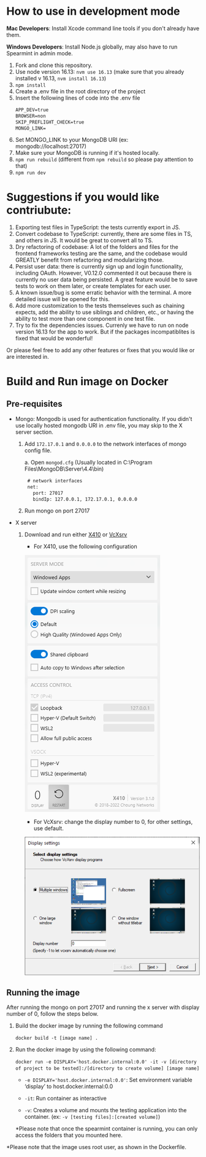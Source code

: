 # How to use in development mode

**Mac Developers**: Install Xcode command line tools if you don't already have them. 

**Windows Developers**: Install Node.js globally, may also have to run Spearmint in admin mode. 

1. Fork and clone this repository.
2. Use node version 16.13: ```nvm use 16.13``` (make sure that you already installed v 16.13, ```nvm install 16.13```)
3. ```npm install```
4. Create a .env file in the root directory of the project
5. Insert the following lines of code into the .env file
    ```
    APP_DEV=true
    BROWSER=non
    SKIP_PREFLIGHT_CHECK=true
    MONGO_LINK=
    ```
6. Set MONGO_LINK to your MongoDB URI (ex: mongodb://localhost:27017)
7. Make sure your MongoDB is running if it's hosted locally. 
8. ```npm run rebuild``` (different from `npm rebuild` so please pay attention to that)
9. ```npm run dev```


# Suggestions if you would like contriubute: 
1. Exporting test files in TypeScript: the tests currently export in JS. 
2. Convert codebase to TypeScript: currently, there are some files in TS, and others in JS. It would be great to convert all to TS.  
3. Dry refactoring of codebase: A lot of the folders and files for the frontend frameworks testing are the same, and the codebase would GREATLY benefit from refactoring and modularizing those. 
4. Persist user data: there is currently sign up and login functionality, including OAuth. However, V0.12.0 commented it out because there is currently no user data being persisted. A great feature would be to save tests to work on them later, or create templates for each user. 
5. A known issue/bug is some erratic behavior with the terminal. A more detailed issue will be opened for this. 
6. Add more customization to the tests themseleves such as chaining expects, add the ability to use siblings and children, etc., or having the ability to test more than one component in one test file.
7. Try to fix the dependencies issues. Currenly we have to run on node version 16.13 for the app to work. But if the packages incompatiblites is fixed that would be wonderful! 

Or please feel free to add any other features or fixes that you would like or are interested in. 


# Build and Run image on Docker

## Pre-requisites 
- Mongo: Mongodb is used for authentication functionality. If you didn't use locally hosted mongodb URI in .env file, you may skip to the X server section. 

    1. Add `172.17.0.1` and `0.0.0.0` to the network interfaces of mongo config file.

        a. Open `mongod.cfg` (Usually located in C:\Program Files\MongoDB\Server\4.4\bin)

            # network interfaces
            net:
              port: 27017
              bindIp: 127.0.0.1, 172.17.0.1, 0.0.0.0

     2. Run mongo on port 27017

- X server

    1. Download and run either [X410](https://x410.dev/) or [VcXsrv](https://sourceforge.net/projects/vcxsrv/)

        * For X410, use the following configuration

        ![x410 with display = 0](/public/x410.png)

        * For VcXsrv: change the display number to 0, for other settings, use default. 

        ![VcXsrv with display = 0](/public/VcXsrv.png)


## Running the image 
After running the mongo on port 27017 and running the x server with display number of 0, follow the steps below. 

1. Build the docker image by running the following command

    `docker build -t [image name] .`

2. Run the docker image by using the following command: 

    `docker run -e DISPLAY='host.docker.internal:0.0' -it -v [directory of project to be tested]:/[directory to create volume] [image name]`

    - `-e DISPLAY='host.docker.internal:0.0'`: Set environment variable ‘display’ to host.docker.internal:0.0 

    - `-it`: Run container as interactive

    - `-v`: Creates a volume and mounts the testing application into the container. (ex: `-v [testing files]:[created volume]`)

    *Please note that once the spearmint container is running, you can only access the folders that you mounted here.

*Please note that the image uses root user, as shown in the Dockerfile.
    
